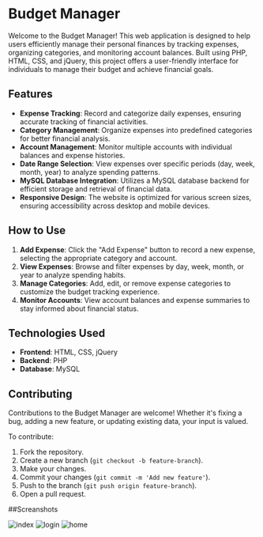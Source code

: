 # Budget Manager

Welcome to the Budget Manager! This web application is designed to help users efficiently manage their personal finances by tracking expenses, organizing categories, and monitoring account balances. Built using PHP, HTML, CSS, and jQuery, this project offers a user-friendly interface for individuals to manage their budget and achieve financial goals.

## Features

- **Expense Tracking**: Record and categorize daily expenses, ensuring accurate tracking of financial activities.
- **Category Management**: Organize expenses into predefined categories for better financial analysis.
- **Account Management**: Monitor multiple accounts with individual balances and expense histories.
- **Date Range Selection**: View expenses over specific periods (day, week, month, year) to analyze spending patterns.
- **MySQL Database Integration**: Utilizes a MySQL database backend for efficient storage and retrieval of financial data.
- **Responsive Design**: The website is optimized for various screen sizes, ensuring accessibility across desktop and mobile devices.

## How to Use

1. **Add Expense**: Click the "Add Expense" button to record a new expense, selecting the appropriate category and account.
2. **View Expenses**: Browse and filter expenses by day, week, month, or year to analyze spending habits.
3. **Manage Categories**: Add, edit, or remove expense categories to customize the budget tracking experience.
4. **Monitor Accounts**: View account balances and expense summaries to stay informed about financial status.

## Technologies Used

- **Frontend**: HTML, CSS, jQuery
- **Backend**: PHP
- **Database**: MySQL

## Contributing

Contributions to the Budget Manager are welcome! Whether it's fixing a bug, adding a new feature, or updating existing data, your input is valued.

To contribute:
1. Fork the repository.
2. Create a new branch (`git checkout -b feature-branch`).
3. Make your changes.
4. Commit your changes (`git commit -m 'Add new feature'`).
5. Push to the branch (`git push origin feature-branch`).
6. Open a pull request.


##Screanshots

![index](https://github.com/user-attachments/assets/c270ce54-32ac-4ec2-b5d4-f05c3fe7e515)
![login](https://github.com/user-attachments/assets/7f64d809-5d41-4fec-9836-352a13841f65)
![home](https://github.com/user-attachments/assets/ced006f7-9b3f-46b7-a268-acd107bca2d5)
